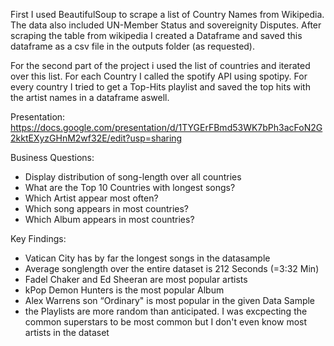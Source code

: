 First I used BeautifulSoup to scrape a list of Country Names from Wikipedia.
The data also included UN-Member Status and sovereignity Disputes.
After scraping the table from wikipedia I created a Dataframe and saved this dataframe as a csv file in the outputs folder (as requested).

For the second part of the project i used the list of countries and iterated over this list.
For each Country I called the spotify API using spotipy.
For every country I tried to get a Top-Hits playlist and saved the top hits with the artist names in a dataframe aswell.

Presentation:
https://docs.google.com/presentation/d/1TYGErFBmd53WK7bPh3acFoN2G2kktEXyzGHnM2wf32E/edit?usp=sharing

Business Questions:
- Display distribution of song-length over all countries
- What are the Top 10 Countries with longest songs?
- Which Artist appear most often? 
- Which song appears in most countries?
- Which Album appears in most countries?

Key Findings:
- Vatican City has by far the longest songs in the datasample
- Average songlength over the entire dataset is 212 Seconds (=3:32 Min)
- Fadel Chaker and Ed Sheeran are most popular artists
- kPop Demon Hunters is the most popular Album
- Alex Warrens son “Ordinary" is most popular in the given Data Sample
- the Playlists are more random than anticipated. I was excpecting the common superstars to be most common but I don't even know most artists in the dataset
